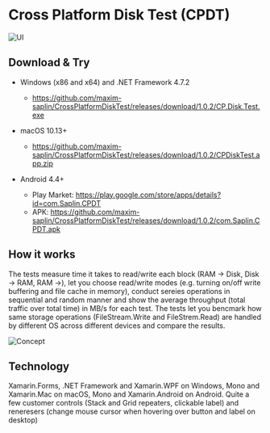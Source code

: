 # Cross Platform Disk Test (CPDT)

![UI](https://raw.githubusercontent.com/maxim-saplin/CrossPlatformDiskTest/master/Img%203.png)

## Download & Try

- Windows (x86 and x64) and .NET Framework 4.7.2
  - https://github.com/maxim-saplin/CrossPlatformDiskTest/releases/download/1.0.2/CP.Disk.Test.exe

- macOS 10.13+
  - https://github.com/maxim-saplin/CrossPlatformDiskTest/releases/download/1.0.2/CPDiskTest.app.zip

- Android 4.4+ 
  - Play Market: https://play.google.com/store/apps/details?id=com.Saplin.CPDT
  - APK: https://github.com/maxim-saplin/CrossPlatformDiskTest/releases/download/1.0.2/com.Saplin.CPDT.apk

## How it works

The tests measure time it takes to read/write each block (RAM -> Disk, Disk -> RAM, RAM ->), let you choose read/write modes (e.g. turning on/off write buffering and file cache in memory), conduct sereies operations in sequential and random manner and show the average throughput (total traffic over total time) in MB/s for each test. The tests let you bencmark how same storage operations (FileStream.Write and FileStrem.Read) are handled by different OS across different devices and compare the results.

![Concept](https://github.com/maxim-saplin/CrossPlatformDiskTest/blob/master/EnBlack.png?raw=true)

## Technology

Xamarin.Forms, .NET Framework and Xamarin.WPF on Windows, Mono and Xamarin.Mac on macOS, Mono and Xamarin.Android on Android. Quite a few customer controls (Stack and Grid repeaters, clickable label) and reneresers (change mouse cursor when hovering over button and label on desktop)
